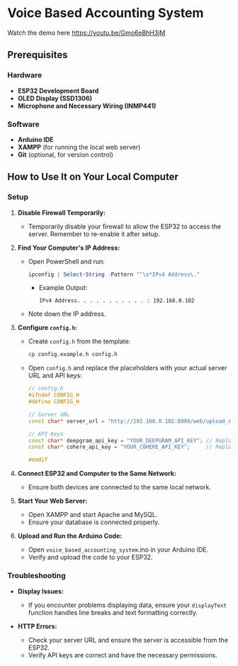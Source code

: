 # Voice Based Accounting System

Watch the demo here 
https://youtu.be/Gmo6eBhH3jM

## Prerequisites

### Hardware

- **ESP32 Development Board**
- **OLED Display (SSD1306)**
- **Microphone and Necessary Wiring (INMP441)**

### Software

- **Arduino IDE**
- **XAMPP** (for running the local web server)
- **Git** (optional, for version control)

## How to Use It on Your Local Computer

### Setup

1. **Disable Firewall Temporarily:**
   - Temporarily disable your firewall to allow the ESP32 to access the server. Remember to re-enable it after setup.

2. **Find Your Computer's IP Address:**
   - Open PowerShell and run:
     ```powershell
     ipconfig | Select-String -Pattern "^\s*IPv4 Address\."
     ```
     - Example Output:
       ```
       IPv4 Address. . . . . . . . . . . : 192.168.0.102
       ```
   - Note down the IP address.

3. **Configure `config.h`:**
   - Create `config.h` from the template:
     ```bash
     cp config.example.h config.h
     ```
   - Open `config.h`  and replace the placeholders with your actual server URL and API keys:
     ```cpp
     // config.h
     #ifndef CONFIG_H
     #define CONFIG_H

     // Server URL
     const char* server_url = "http://192.168.0.102:8888/web/upload_data.php"; // Replace with your actual server URL

     // API Keys
     const char* deepgram_api_key = "YOUR_DEEPGRAM_API_KEY"; // Replace with your Deepgram API key
     const char* cohere_api_key = "YOUR_COHERE_API_KEY";     // Replace with your Cohere API key

     #endif
     ```

4. **Connect ESP32 and Computer to the Same Network:**
   - Ensure both devices are connected to the same local network.

5. **Start Your Web Server:**
   - Open XAMPP and start Apache and MySQL.
   - Ensure your database is connected properly.

6. **Upload and Run the Arduino Code:**
   - Open `voice_based_accounting_system`.ino in your Arduino IDE.
   - Verify and upload the code to your ESP32.

### Troubleshooting

- **Display Issues:**
  - If you encounter problems displaying data, ensure your `displayText` function handles line breaks and text formatting correctly.

- **HTTP Errors:**
  - Check your server URL and ensure the server is accessible from the ESP32.
  - Verify API keys are correct and have the necessary permissions.
